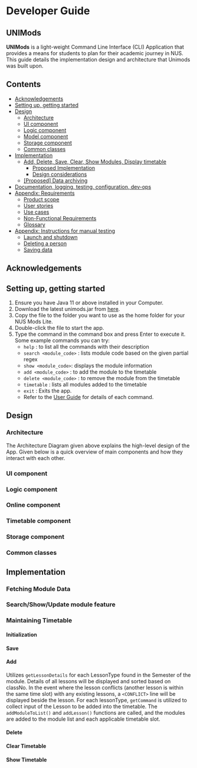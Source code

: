 # Developer Guide

## UNIMods

**UNIMods** is a light-weight Command Line Interface (CLI) Application that provides a means for students to plan for
their academic journey in NUS. This guide details the implementation design and architecture that Unimods was built
upon.

## Contents

- [Acknowledgements]()
- [Setting up, getting started]()
- [Design]()
    * [Architecture]()
    * [UI component]()
    * [Logic component]()
    * [Model component]()
    * [Storage component]()
    * [Common classes]()
- [Implementation]()
    * [Add, Delete, Save, Clear, Show Modules, Display timetable]()
        * [Proposed Implementation]()
        * [Design considerations]()
    * [[Proposed] Data archiving]()
- [Documentation, logging, testing, configuration, dev-ops]()
- [Appendix: Requirements]()
    * [Product scope]()
    * [User stories]()
    * [Use cases]()
    * [Non-Functional Requirements]()
    * [Glossary]()
- [Appendix: Instructions for manual testing]()
    * [Launch and shutdown]()
    * [Deleting a person]()
    * [Saving data]()

## Acknowledgements

## Setting up, getting started

1. Ensure you have Java 11 or above installed in your Computer.
2. Download the latest unimods.jar from [here](https://github.com/AY2122S1-CS2113T-W12-2/tp/releases).
3. Copy the file to the folder you want to use as the home folder for your NUS Mods Lite.
4. Double-click the file to start the app.
5. Type the command in the command box and press Enter to execute it. Some example commands you can try:
    - `help` : to list all the commands with their description
    - `search <module_code>` : lists module code based on the given partial regex
    - `show <module_code>`: displays the module information
    - `add <module_code>` : to add the module to the timetable
    - `delete <module_code>` : to remove the module from the timetable
    - `timetable` : lists all modules added to the timetable
    - `exit` : Exits the app.
    - Refer to the [User Guide](https://ay2122s1-cs2113t-w12-2.github.io/tp/UserGuide.html) for details of each command.

## Design

### Architecture

The Architecture Diagram given above explains the high-level design of the App. Given below is a quick overview of main
components and how they interact with each other.

### UI component

### Logic component

### Online component

### Timetable component

### Storage component

### Common classes

## Implementation

### Fetching Module Data

### Search/Show/Update module feature

### Maintaining Timetable

#### Initialization

#### Save

#### Add
Utilizes `getLessonDetails` for each LessonType found in the Semester of the module. 
Details of all lessons will be displayed and sorted based on classNo. 
In the event where the lesson conflicts (another lesson is within the same time slot) 
with any existing lessons, a `<CONFLICT>` line will be displayed beside the lesson. 
For each lessonType, `getCommand` is utilized to collect input of the Lesson to be added into the timetable. 
The `addModuleToList()` and `addLesson()` functions are called, and the modules are added to the module 
list and each applicable timetable slot.
#### Delete

#### Clear Timetable

#### Show Timetable


